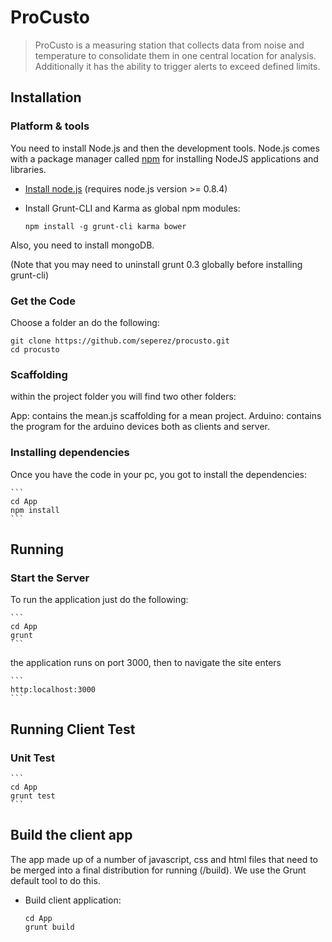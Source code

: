 # ProCusto

> ProCusto is a measuring station that collects data from noise and temperature to consolidate them in one central location for analysis. Additionally it has the ability to trigger alerts to exceed defined limits.

## Installation
### Platform & tools

You need to install Node.js and then the development tools. Node.js comes with a package manager called [npm](http://npmjs.org) for installing NodeJS applications and libraries.
* [Install node.js](http://nodejs.org/download/) (requires node.js version >= 0.8.4)
* Install Grunt-CLI and Karma as global npm modules:

    ```
    npm install -g grunt-cli karma bower
    ```
Also, you need to install mongoDB.

(Note that you may need to uninstall grunt 0.3 globally before installing grunt-cli)


### Get the Code

Choose a folder an do the following:

```
git clone https://github.com/seperez/procusto.git
cd procusto
```

### Scaffolding

within the project folder you will find two other folders:

App: contains the mean.js scaffolding for a mean project.
Arduino: contains the program for the arduino devices both as clients and server.

### Installing dependencies

Once you have the code in your pc, you got to install the dependencies:
 	
 	```
    cd App
    npm install
    ```

## Running
### Start the Server

To run the application just do the following:
	
	```
	cd App
    grunt
    ```
the application runs on port 3000, then to navigate the site enters 
	
	```
	http:localhost:3000
	```

## Running Client Test
### Unit Test

 	```
    cd App
    grunt test
    ```

## Build the client app
The app made up of a number of javascript, css and html files that need to be merged into a final distribution for running (/build).  We use the Grunt default tool to do this.

* Build client application:

    ```
    cd App
    grunt build    
    ```
